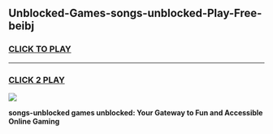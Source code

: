 
## Unblocked-Games-songs-unblocked-Play-Free-beibj
<h3>
<a href="https://premium76.site?title=songs-unblocked&ref=20M">CLICK TO PLAY</a></h3>
<hr>

<h3>
<a href="https://premium76.site?title=songs-unblocked&ref=20M">CLICK 2 PLAY</a>
  
</h3>

<a href="https://premium76.site?title=songs-unblocked&ref=19M"><img src="https://clearcache.store/games.png"></a>


**songs-unblocked games unblocked: Your Gateway to Fun and Accessible Online Gaming**
